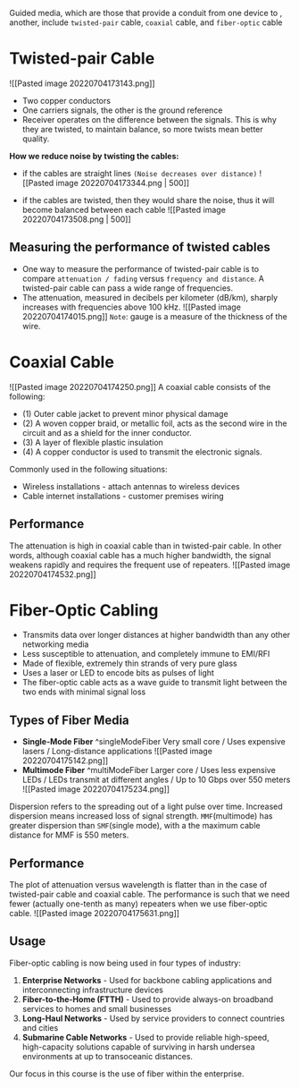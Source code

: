 
Guided media, which  are  those that  provide  a  conduit from  one  device  to , another, include `twisted-pair` cable, `coaxial` cable, and `fiber-optic` cable

# Twisted-pair Cable
![[Pasted image 20220704173143.png]]
- Two copper conductors
- One carriers signals, the other is the ground reference
- Receiver operates on the difference between the signals. This is why they are twisted, to maintain balance, so more twists mean better quality.

**How we reduce noise by twisting the cables:**
- if the cables are straight lines `(Noise decreases over distance)`
![[Pasted image 20220704173344.png | 500]]

- if the cables are twisted, then they would share the noise, thus it will become balanced between each cable
![[Pasted image 20220704173508.png | 500]]

## Measuring the performance of twisted cables
- One way to measure the performance of twisted-pair cable is to compare `attenuation / fading` versus `frequency and distance`. A twisted-pair cable can pass a wide range of frequencies.
- The attenuation, measured in decibels per kilometer (dB/km), sharply increases with frequencies above 100 kHz.
	![[Pasted image 20220704174015.png]]
`Note`:  gauge  is a measure of the thickness of the wire.

# Coaxial Cable
![[Pasted image 20220704174250.png]]
A coaxial cable consists of the following:
- (1) Outer cable jacket to prevent minor physical damage
- (2) A woven copper braid, or metallic foil, acts as the second wire in the circuit and as a shield for the inner conductor.
- (3) A layer of flexible plastic insulation
- (4) A copper conductor is used to transmit the electronic signals.

Commonly used in the following situations:
- Wireless installations - attach antennas to wireless devices
- Cable internet installations - customer premises wiring

## Performance
The attenuation is high in coaxial cable than in twisted-pair cable. In other words, although coaxial cable has a much higher bandwidth, the 
signal weakens rapidly and requires the frequent use of repeaters.
![[Pasted image 20220704174532.png]]

# Fiber-Optic Cabling
- Transmits data over longer distances at higher bandwidth than any other networking media
- Less susceptible to attenuation, and completely immune to EMI/RFI
- Made of flexible, extremely thin strands of very pure glass
- Uses a laser or LED to encode bits as pulses of light
- The fiber-optic cable acts as a wave guide to transmit light between the two ends with minimal signal loss

## Types of Fiber Media
- **Single-Mode Fiber** ^singleModeFiber
	Very small core / Uses expensive lasers / Long-distance applications
![[Pasted image 20220704175142.png]]
- **Multimode Fiber** ^multiModeFiber
Larger core / Uses less expensive LEDs / LEDs transmit at different angles / Up to 10 Gbps over 550 meters
![[Pasted image 20220704175234.png]]

Dispersion refers to the spreading out of a light pulse over time. Increased dispersion means increased loss of signal strength. `MMF`(multimode) has greater dispersion than `SMF`(single mode), with a the maximum cable distance for MMF is 550 meters.

## Performance
The plot of attenuation versus wavelength is flatter than in the case of twisted-pair cable and coaxial cable.
The performance is such that we need fewer (actually one-tenth as many) repeaters when we use fiber-optic cable.
![[Pasted image 20220704175631.png]]

## Usage
Fiber-optic cabling is now being used in four types of industry:
1. **Enterprise Networks** - Used for backbone cabling applications and interconnecting infrastructure devices
2. **Fiber-to-the-Home (FTTH)** - Used to provide always-on broadband services to homes and small businesses
3. **Long-Haul Networks** - Used by service providers to connect countries and cities
4. **Submarine Cable Networks** - Used to provide reliable high-speed, high-capacity solutions capable of surviving in harsh undersea environments at up to transoceanic distances.

Our focus in this course is the use of fiber within the enterprise.